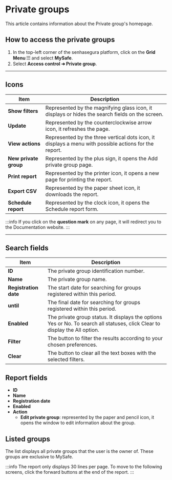 # Private groups

This article contains information about the Private group's homepage.

## How to access the private groups

1. In the top-left corner of the senhasegura platform, click on the **Grid Menu ⁝⁝⁝** and select **MySafe**.
2. Select **Access control ➔ Private group**.

***

## Icons

**Item**|**Description**
|---|---|
**Show filters**|Represented by the magnifying glass icon, it displays or hides the search fields on the screen.
**Update**|Represented by the counterclockwise arrow icon, it refreshes the page.
**View actions**|Represented by the three vertical dots icon, it displays a menu with possible actions for the report.
**New private group**|Represented by the plus sign, it opens the Add private group page.
**Print report**|Represented by the printer icon, it opens a new page for printing the report.
**Export CSV**|Represented by the paper sheet icon, it downloads the report.
**Schedule report**|Represented by the clock icon, it opens the Schedule report form.

:::info
If you click on the **question mark** on any page, it will redirect you to the Documentation website.
:::
***
## Search fields
**Item**|**Description**
|---|---|
**ID**|The private group identification number.
**Name**|The private group name.
**Registration date**|The start date for searching for groups registered within this period.
**until**|The final date for searching for groups registered within this period.
**Enabled**|The private group status. It displays the options Yes or No. To search all statuses, click Clear to display the All option.
**Filter**|The button to filter the results according to your chosen preferences.
**Clear**|The button to clear all the text boxes with the selected filters.

## Report fields

* **ID**
* **Name**
* **Registration date**
* **Enabled**
* **Action**
    * **Edit private group**: represented by the paper and pencil icon, it opens the window to edit information about the group.

## Listed groups 
The list displays all private groups that the user is the owner of. These groups are exclusive to MySafe.

:::info
The report only displays 30 lines per page. To move to the following screens, click the forward buttons at the end of the report.
:::